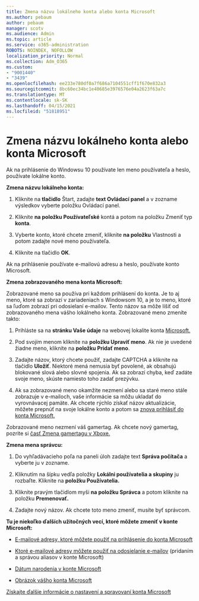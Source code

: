 ```yaml
---
title: Zmena názvu lokálneho konta alebo konta Microsoft
ms.author: pebaum
author: pebaum
manager: scotv
ms.audience: Admin
ms.topic: article
ms.service: o365-administration
ROBOTS: NOINDEX, NOFOLLOW
localization_priority: Normal
ms.collection: Adm_O365
ms.custom:
- "9001440"
- "3439"
ms.openlocfilehash: ee233e780df0a7f686a7104551cff1f670e832a3
ms.sourcegitcommit: 8bc60ec34bc1e40685e3976576e04a2623f63a7c
ms.translationtype: MT
ms.contentlocale: sk-SK
ms.lasthandoff: 04/15/2021
ms.locfileid: "51818951"
---
```

# <a name="change-the-name-of-a-local-account-or-a-microsoft-account"></a>Zmena názvu lokálneho konta alebo konta Microsoft

Ak na prihlásenie do Windowsu 10 používate len meno používateľa a heslo, používate lokálne konto. 

**Zmena názvu lokálneho konta:**

1. Kliknite na **tlačidlo** Štart, zadajte **text Ovládací panel** a v zozname výsledkov vyberte položku Ovládací panel. 

2. Kliknite **na položku Používateľské** kontá a potom na položku Zmeniť typ **konta**.

3. Vyberte konto, ktoré chcete zmeniť, kliknite **na položku** Vlastnosti a potom zadajte nové meno používateľa.

4. Kliknite na tlačidlo **OK**.

Ak na prihlásenie používate e-mailovú adresu a heslo, používate konto Microsoft.

**Zmena zobrazovaného mena konta Microsoft:**

Zobrazované meno sa používa pri každom prihlásení do konta. Je to aj meno, ktoré sa zobrazí v zariadeniach s Windowsom 10, a je to meno, ktoré sa ľuďom zobrazí pri odosielaní e-mailov. Tento názov sa môže líšiť od zobrazovaného mena vášho lokálneho konta. Zobrazované meno zmeníte takto:

1. Prihláste sa na **stránku Vaše údaje** na webovej lokalite konta [Microsoft.](https://account.microsoft.com/)

2. Pod svojím menom kliknite na **položku Upraviť meno**. Ak nie je uvedené žiadne meno, kliknite na **položku Pridať meno**. 

3. Zadajte názov, ktorý chcete použiť, zadajte CAPTCHA a kliknite na tlačidlo **Uložiť**. Niektoré mená nemusia byť povolené, ak obsahujú blokované slová alebo slovné spojenia. Ak sa zobrazí chyba, keď zadáte svoje meno, skúste namiesto toho zadať prezývku.

4. Ak sa zobrazované meno okamžite nezmení alebo sa staré meno stále zobrazuje v e-mailoch, vaše informácie sa môžu ukladať do vyrovnávacej pamäte. Ak chcete rýchlo získať názov aktualizácie, môžete prepnúť na svoje lokálne konto a potom sa [znova prihlásiť do konta Microsoft.](https://account.microsoft.com/)

Zobrazované meno nezmení váš gamertag. Ak chcete nový gamertag, pozrite si [časť Zmena gamertagu v Xboxe.](https://support.xbox.com/id-ID/account-management/change-xbox-live-gamertag)

**Zmena mena správcu:**

1. Do vyhľadávacieho poľa na paneli úloh zadajte text **Správa počítača** a vyberte ju v zozname.

2. Kliknutím na šípku vedľa položky **Lokálni používatelia a skupiny** ju rozbaľte. Kliknite na **položku Používatelia.**

3. Kliknite pravým tlačidlom myši **na položku Správca** a potom kliknite na položku **Premenovať.**

4. Zadajte nový názov. Ak chcete toto meno zmeniť, musíte byť správcom.

**Tu je niekoľko ďalších užitočných vecí, ktoré môžete zmeniť v konte Microsoft:**

- [E-mailové adresy, ktoré môžete použiť na prihlásenie do konta Microsoft](https://support.microsoft.com/help/4026162)

- [Ktoré e-mailové adresy môžete použiť na odosielanie e-mailov](https://support.microsoft.com/help/12407) (pridaním a správou aliasov v konte Microsoft)

- [Dátum narodenia v konte Microsoft](https://support.microsoft.com/help/12411)

- [Obrázok vášho konta Microsoft](https://support.microsoft.com/help/4026790)

[Získajte ďalšie informácie o nastavení a spravovaní konta Microsoft](https://support.microsoft.com/hub/4294457/microsoft-account-help#manage-account)